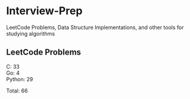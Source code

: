 # Interview-Prep
LeetCode Problems, Data Structure Implementations, and other tools for studying algorithms

## LeetCode Problems
C:      33<br/>
Go:     4<br/>
Python: 29<br/>

Total:  66
